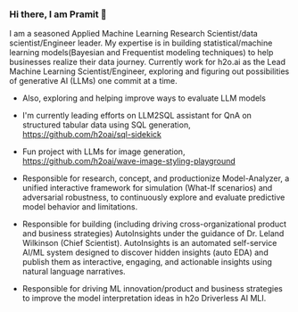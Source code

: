 ### Hi there, I am Pramit 👋
I am a seasoned Applied Machine Learning Research Scientist/data scientist/Engineer leader.
My expertise is in building statistical/machine learning models(Bayesian and Frequentist modeling techniques) to help businesses realize their data journey. 
Currently work for h2o.ai as the Lead Machine Learning Scientist/Engineer, exploring and figuring out possibilities of generative AI (LLMs) one commit at a time.

- Also, exploring and helping improve ways to evaluate LLM models
- I'm currently leading efforts on LLM2SQL assistant for QnA on structured tabular data using SQL generation, https://github.com/h2oai/sql-sidekick
- Fun project with LLMs for image generation, https://github.com/h2oai/wave-image-styling-playground
- Responsible for research, concept, and productionize Model-Analyzer, a unified interactive framework for simulation (What-If scenarios) and adversarial robustness, to continuously explore and evaluate predictive model behavior and limitations.

- Responsible for building (including driving cross-organizational product and business strategies) AutoInsights under the guidance of Dr. Leland Wilkinson (Chief Scientist). AutoInsights is an automated self-service AI/ML system designed to discover hidden insights (auto EDA) and publish them as interactive, engaging, and actionable insights using natural language narratives.
- Responsible for driving ML innovation/product and business strategies to improve the model interpretation ideas in h2o Driverless AI MLI.
<!--
**pramitchoudhary/pramitchoudhary** is a ✨ _special_ ✨ repository because its `README.md` (this file) appears on your GitHub profile.

Here are some ideas to get you started:

- 🔭 I'm currently leading efforts on LLM2SQL assistant for QnA on structured data using SQL generation.
- 🌱 I’m currently learning ...
- 👯 I’m looking to collaborate on ...
- 🤔 I’m looking for help with ...
- 💬 Ask me about ...
- 📫 How to reach me: ...
- 😄 Pronouns: ...
- ⚡ Fun fact: ...
-->
